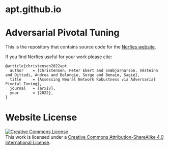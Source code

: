 # apt.github.io

# Adversarial Pivotal Tuning

This is the repository that contains source code for the [Nerfies website](https://nerfies.github.io).

If you find Nerfies useful for your work please cite:
```
@article{christensen2022apt
  author    = {Christensen, Peter Ebert and Snæbjarnarson, Vésteinn and Dittadi, Andrea and Belongie, Serge and Benaim, Sagie},
  title     = {Assessing Neural Network Robustness via Adversarial Pivotal Tuning},
  journal   = {arxiv},
  year      = {2022},
}
```

# Website License
<a rel="license" href="http://creativecommons.org/licenses/by-sa/4.0/"><img alt="Creative Commons License" style="border-width:0" src="https://i.creativecommons.org/l/by-sa/4.0/88x31.png" /></a><br />This work is licensed under a <a rel="license" href="http://creativecommons.org/licenses/by-sa/4.0/">Creative Commons Attribution-ShareAlike 4.0 International License</a>.
